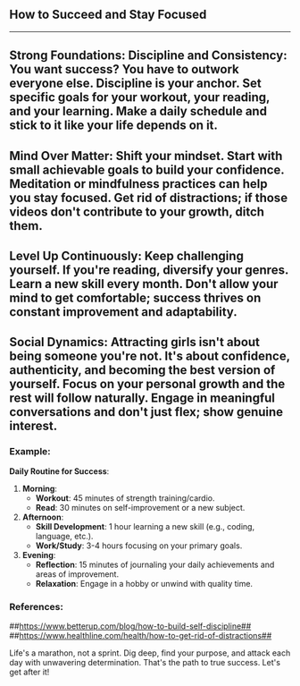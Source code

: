 ## How to Succeed and Stay Focused 
---
**Strong Foundations: Discipline and Consistency**:
You want success? You have to outwork everyone else. Discipline is your anchor. Set specific goals for your workout, your reading, and your learning. Make a daily schedule and stick to it like your life depends on it.
---
**Mind Over Matter**:
Shift your mindset. Start with small achievable goals to build your confidence. Meditation or mindfulness practices can help you stay focused. Get rid of distractions; if those videos don't contribute to your growth, ditch them.
---
**Level Up Continuously**:
Keep challenging yourself. If you're reading, diversify your genres. Learn a new skill every month. Don't allow your mind to get comfortable; success thrives on constant improvement and adaptability.
---
**Social Dynamics**:
Attracting girls isn't about being someone you're not. It's about confidence, authenticity, and becoming the best version of yourself. Focus on your personal growth and the rest will follow naturally. Engage in meaningful conversations and don't just flex; show genuine interest.
---
### Example:
**Daily Routine for Success**:

1. **Morning**:
   - **Workout**: 45 minutes of strength training/cardio.
   - **Read**: 30 minutes on self-improvement or a new subject.
2. **Afternoon**:
   - **Skill Development**: 1 hour learning a new skill (e.g., coding, language, etc.).
   - **Work/Study**: 3-4 hours focusing on your primary goals.
3. **Evening**:
   - **Reflection**: 15 minutes of journaling your daily achievements and areas of improvement.
   - **Relaxation**: Engage in a hobby or unwind with quality time.

### References:
##https://www.betterup.com/blog/how-to-build-self-discipline##
##https://www.healthline.com/health/how-to-get-rid-of-distractions##

Life's a marathon, not a sprint. Dig deep, find your purpose, and attack each day with unwavering determination. That's the path to true success. Let's get after it!